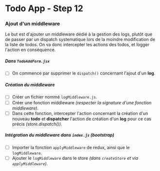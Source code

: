 # Todo App - Step 12

### Ajout d'un middleware

Le but est d'ajouter un middleware dédié à la gestion des logs, plutôt que de passer par un dispatch systematique lors de la moindre modification de la liste de todos.
On va donc intercepter les actions des todos, et logger l'action en conséquence.

##### Dans `TodoAddForm.jsx`

- [ ] On commence par supprimer le `dispatch()` concernant l'ajout d'un **log**.

##### Création du middleware

- [ ] Créer un fichier nommé `logMiddleware.js`.
- [ ] Créer une fonction middleware _(respecter la signature d'une fonction middleware)_.
- [ ] Dans cette fonction, intercepter l'action concernant la création d'un nouveau **todo** et **dispatcher** l'action de création d'un **log** pour ce cas précis _(store.dispatch())_.

##### Intégration du middleware dans `index.js` _(bootstrap)_

- [ ] Importer la fonction `applyMiddleware` de redux, ainsi que le `logMiddleware`.
- [ ] Ajouter le `logMiddleware` dans le store _(dans `createStore` et via `applyMiddleware`)_.

